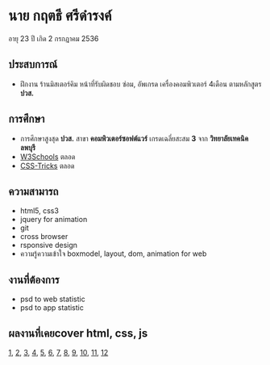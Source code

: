 # นาย กฤตธี ศรีดำรงค์
อายุ 23 ปี เกิด 2 กรกฎาคม 2536
## ประสบการณ์
- ฝึกงาน ร้านมิสเตอร์คิม หน้าที่รับผิดชอบ ซ่อม, อัพเกรด เครื่องคอมพิวเตอร์ 4เดือน ตามหลักสูตร **ปวส.**
## การศึกษา
- การศึกษาสูงสุด **ปวส.** สาขา **คอมพิวเตอร์ซอฟต์แวร์** เกรดเฉลี่ยสะสม **3** จาก **วิทยาลัยเทคนิคลพบุรี**
- [W3Schools](https://www.w3schools.com/) ตลอด
- [CSS-Tricks](https://css-tricks.com/) ตลอด
##  ความสามารถ 
- html5, css3
- jquery for animation
- git
- cross browser
- rsponsive design 
- ความรู้ความเข้าใจ boxmodel, layout, dom, animation for web
## งานที่ต้องการ 
- psd to web statistic
- psd to app statistic
## ผลงานที่เคยcover html, css, js
[1](http://htmlpreview.github.io/?https://github.com/kriteeT/portfolio/blob/uploadfile/work/About-me/index.html),
[2](http://htmlpreview.github.io/?https://github.com/kriteeT/portfolio/blob/uploadfile/work/social/index.html),
[3](http://htmlpreview.github.io/?https://github.com/kriteeT/portfolio/blob/uploadfile/work/Gourmet/index.html),
[4](http://htmlpreview.github.io/?https://github.com/kriteeT/portfolio/blob/uploadfile/work/PHOTOLIO/index.html),
[5](http://htmlpreview.github.io/?https://github.com/kriteeT/portfolio/blob/uploadfile/work/Wedding/index.html),
[6](http://htmlpreview.github.io/?https://github.com/kriteeT/portfolio/blob/uploadfile/work/admin/index.html),
[7](http://htmlpreview.github.io/?https://github.com/kriteeT/portfolio/blob/uploadfile/work/blog/index.html),
[8](http://htmlpreview.github.io/?https://github.com/kriteeT/portfolio/blob/uploadfile/work/doe/index.html),
[9](http://htmlpreview.github.io/?https://github.com/kriteeT/portfolio/blob/uploadfile/work/hotel/index.html),
[10](http://htmlpreview.github.io/?https://github.com/kriteeT/portfolio/blob/uploadfile/work/laptop/index.html),
[11](http://htmlpreview.github.io/?https://github.com/kriteeT/portfolio/blob/uploadfile/work/lmpreaz/index.html),
[12](http://htmlpreview.github.io/?https://github.com/kriteeT/portfolio/blob/uploadfile/work/shop/index.html)

